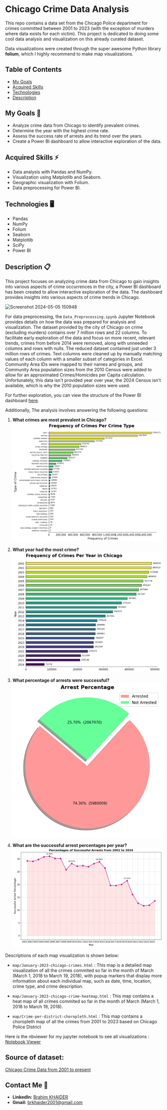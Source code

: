 # Chicago Crime Data Analysis

This repo contains a data set from the Chicago Police department for crimes committed between 2001 to 2023 (with the exception of murders where data exists for each victim). This project is dedicated to doing some cool data analysis and visualization on this already curated dataset.

Data visualizations were created through the super awesome Python library **folium**, which I highly recommend to make map visualizations.

## Table of Contents
- [My Goals](#my-goals)
- [Acquired Skills](#acquired-skills)
- [Technologies](#technologies)
- [Description](#description)

## My Goals 🎯
- Analyze crime data from Chicago to identify prevalent crimes.
- Determine the year with the highest crime rate.
- Assess the success rate of arrests and its trend over the years.
- Create a Power BI dashboard to allow interactive exploration of the data.

## Acquired Skills ⚡
- Data analysis with Pandas and NumPy.
- Visualization using Matplotlib and Seaborn.
- Geographic visualization with Folium.
- Data preprocessing for Power BI.

## Technologies 🖥️
- Pandas
- NumPy
- Folium
- Seaborn
- Matplotlib
- SciPy
- Power BI

## Description 📋

This project focuses on analyzing crime data from Chicago to gain insights into various aspects of crime occurrences in the city, a Power BI dashboard has been created to allow interactive exploration of the data. The dashboard provides insights into various aspects of crime trends in Chicago.

<img width="606" alt="Screenshot 2024-05-05 150948" src="https://github.com/bilalfatian/Chicago-Crime-Data-Analysis/assets/92918987/3fc6222a-d624-43db-b0db-8cb7d5521248">

For data preprocessing, the `Data_Preprocessing.ipynb` Jupyter Notebook provides details on how the data was prepared for analysis and visualization. The dataset provided by the city of Chicago on crime (excluding murders) contains over 7 million rows and 22 columns. To facilitate early exploration of the data and focus on more recent, relevant trends, crimes from before 2014 were removed, along with unneeded columns and rows with nulls. The reduced dataset contained just under 3 million rows of crimes. Text columns were cleaned up by manually matching values of each column with a smaller subset of categories in Excel. Community Area IDs were mapped to their names and groups, and Community Area population sizes from the 2010 Census were added to allow for an approximated Crimes/Homicides per Capita calculation. Unfortunately, this data isn't provided year over year, the 2024 Census isn't available, which is why the 2010 population sizes were used.

For further exploration, you can view the structure of the Power BI dashboard [here](https://github.com/bilalfatian/Chicago-Crime-Data-Analysis/blob/main/Chicago_Crime_Dashboard.pdf).


Additionally, The analysis involves answering the following questions:

1. **What crimes are most prevalent in Chicago?**
   ![Frequency of Crimes Per Crime Type](./Images/Frequency%20of%20Crimes%20Per%20Crime%20Type.png)

2. **What year had the most crime?**
   ![Frequency of Crimes Per Year in Chicago](./Images/Frequency%20of%20Crimes%20Per%20Year%20in%20Chicago.png)

3. **What percentage of arrests were successful?**
   ![Arrest Percentage](./Images/Arrest%20Percentage.png)

4. **What are the successful arrest percentages per year?**
   ![Percentages of Successful Arrests from 2001 to 2024](./Images/Percentages%20of%20Successful%20Arrests%20from%202001%20to%202024.png)



Descriptions of each map visualization is shown below:

- `map/January-2023-chicago-crimes.html` : This map is a detailed map visualization of all the crimes commited so far in the month of March (March 1, 2018 to March 19, 2018), with popup markers that display more information about each individual map, such as date, time, location, crime type, and crime description.
  
- `map/January-2023-chicago-crime-heatmap.html` : This map contains a heat map of all crimes commited so far in the month of March (March 1, 2018 to March 19, 2018).
  
- `map/Crime-per-district-choropleth.html` : This map contains a choropleth map of all the crimes from 2001 to 2023 based on Chicago Police District
 
Here is the nbviewer for my jupyter notebook to see all visualizations : [Notebook Viewer](https://nbviewer.org/github/bilalfatian/Chicago-Crime-Data-Analysis/blob/main/Chicago-Crime-Data-Analysis.ipynb)

## Source of dataset:
[Chicago Crime Data from 2001 to present](https://data.cityofchicago.org/Public-Safety/Crimes-2001-to-present/ijzp-q8t2)


## Contact Me 📨

- **LinkedIn:** [Brahim KHAIDER](https://www.linkedin.com/in/bilal-fatian-806813254/)
- **Gmail:** [brkhaider2001@gmail.com](mailto:brkhaider2001@gmail.com)

